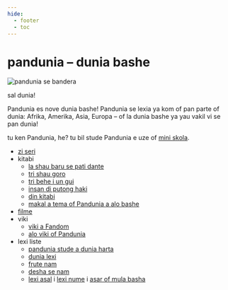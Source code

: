 ```yaml
---
hide:
  - footer
  - toc
---
```


# pandunia – dunia bashe

![](http://www.pandunia.info/grafe/bandera.png "pandunia se bandera")

sal dunia!

Pandunia es nove dunia bashe!
Pandunia se lexia ya kom of pan parte of dunia:
Afrika, Amerika, Asia, Europa
– of la dunia bashe ya yau vakil vi se pan dunia!

tu ken Pandunia, he?
tu bil stude Pandunia e uze of [mini skola](mini_xula.html).

- [zi seri](abc.md)
- kitabi
    * [la shau baru se pati dante](baru_dante.md)
    * [tri shau goro](3_lil_gurube.md)
    * [tri behe i un gui](3_buze_e_guye.md)
    * [insan di putong haki](putong_hake.md)
    * [din kitabi](dini_kitabe.md)
    * [makal a tema of Pandunia a alo bashe](makal_tema_pandunia.md)
- [filme](filme.md)
- viki
    * [viki a Fandom](https://pandunia.fandom.com/)
    * [alo viki of Pandunia](http://eo.pandunia.wikia.com/wiki/Ali_pandunia_wikia)
- lexi liste
    * [pandunia stude a dunia harta](http://www.pandunia.info/lexikarta/index.html)
    * [dunia lexi](lexi/dunia_loge.html)
    * [frute nam](lexi/pal.html)
    * [desha se nam](dexa_nam.md)
    * [lexi asal](leksaslia.md) i [lexi nume](lexi_nume.md) i [asar of mula basha](asar_da_mulbax.md)
